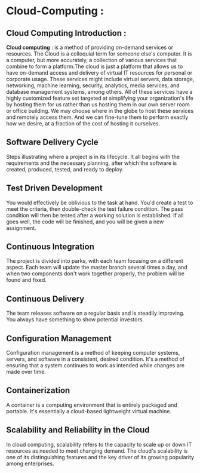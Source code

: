 # Cloud-Computing :

## Cloud Computing Introduction :

**Cloud computing** : is a method of providing on-demand services or resources. The Cloud is a colloquial term for someone else's computer. It is a computer, but more accurately, a collection of various services that combine to form a platform.The cloud is just a platform that allows us to have on-demand access and delivery of virtual IT resources for personal or corporate usage. These services might include virtual servers, data storage, networking, machine learning, security, analytics, media services, and database management systems, among others. All of these services have a highly customized feature set targeted at simplifying your organization's life by hosting them for us rather than us hosting them in our own server room or office building. We may choose where in the globe to host these services and remotely access them. And we can fine-tune them to perform exactly how we desire, at a fraction of the cost of hosting it ourselves.

## Software Delivery Cycle

Steps illustrating where a project is in its lifecycle. It all begins with the requirements and the necessary planning, after which the software is created, produced, tested, and ready to deploy.


## Test Driven Development

You would effectively be oblivious to the task at hand. You'd create a test to meet the criteria, then double-check the test failure condition. The pass condition will then be tested after a working solution is established. If all goes well, the code will be finished, and you will be given a new assignment.


## Continuous Integration

The project is divided into parks, with each team focusing on a different aspect. Each team will update the master branch several times a day, and when two components don't work together properly, the problem will be found and fixed.


## Continuous Delivery

The team releases software on a regular basis and is steadily improving. You always have something to show potential investors.


## Configuration Management

Configuration management is a method of keeping computer systems, servers, and software in a consistent, desired condition. It's a method of ensuring that a system continues to work as intended while changes are made over time.


## Containerization

A container is a computing environment that is entirely packaged and portable. It's essentially a cloud-based lightweight virtual machine.


## Scalability and Reliability in the Cloud

In cloud computing, scalability refers to the capacity to scale up or down IT resources as needed to meet changing demand. The cloud's scalability is one of its distinguishing features and the key driver of its growing popularity among enterprises.
